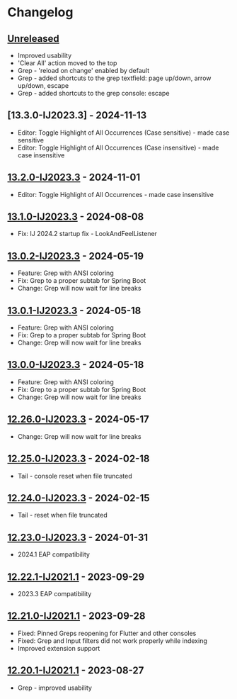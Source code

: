 # Changelog

## [Unreleased]

- Improved usability
- 'Clear All' action moved to the top
- Grep - 'reload on change' enabled by default
- Grep - added shortcuts to the grep textfield: page up/down, arrow up/down, escape
- Grep - added shortcuts to the grep console: escape

## [13.3.0-IJ2023.3] - 2024-11-13
- Editor: Toggle Highlight of All Occurrences (Case sensitive) - made case sensitive
- Editor: Toggle Highlight of All Occurrences (Case insensitive) - made case insensitive

## [13.2.0-IJ2023.3] - 2024-11-01
- Editor: Toggle Highlight of All Occurrences - made case insensitive

## [13.1.0-IJ2023.3] - 2024-08-08
- Fix: IJ 2024.2 startup fix - LookAndFeelListener

## [13.0.2-IJ2023.3] - 2024-05-19
- Feature: Grep with ANSI coloring
- Fix: Grep to a proper subtab for Spring Boot
- Change: Grep will now wait for line breaks

## [13.0.1-IJ2023.3] - 2024-05-18
- Feature: Grep with ANSI coloring
- Fix: Grep to a proper subtab for Spring Boot
- Change: Grep will now wait for line breaks

## [13.0.0-IJ2023.3] - 2024-05-18
- Feature: Grep with ANSI coloring
- Fix: Grep to a proper subtab for Spring Boot
- Change: Grep will now wait for line breaks

## [12.26.0-IJ2023.3] - 2024-05-17
- Change: Grep will now wait for line breaks

## [12.25.0-IJ2023.3] - 2024-02-18
- Tail - console reset when file truncated

## [12.24.0-IJ2023.3] - 2024-02-15
- Tail - reset when file truncated

## [12.23.0-IJ2023.3] - 2024-01-31
- 2024.1 EAP compatibility

## [12.22.1-IJ2021.1] - 2023-09-29
- 2023.3 EAP compatibility

## [12.21.0-IJ2021.1] - 2023-09-28
- Fixed: Pinned Greps reopening for Flutter and other consoles
- Fixed: Grep and Input filters did not work properly while indexing
- Improved extension support

## [12.20.1-IJ2021.1] - 2023-08-27
- Grep - improved usability

[Unreleased]: https://github.com/krasa/GrepConsole/compare/v13.2.0-IJ2023.3...HEAD
[13.2.0-IJ2023.3]: https://github.com/krasa/GrepConsole/compare/v13.1.0-IJ2023.3...v13.2.0-IJ2023.3
[13.1.0-IJ2023.3]: https://github.com/krasa/GrepConsole/compare/v13.0.2-IJ2023.3...v13.1.0-IJ2023.3
[13.0.2-IJ2023.3]: https://github.com/krasa/GrepConsole/compare/v13.0.1-IJ2023.3...v13.0.2-IJ2023.3
[13.0.1-IJ2023.3]: https://github.com/krasa/GrepConsole/compare/v13.0.0-IJ2023.3...v13.0.1-IJ2023.3
[13.0.0-IJ2023.3]: https://github.com/krasa/GrepConsole/compare/v12.26.0-IJ2023.3...v13.0.0-IJ2023.3
[12.26.1-IJ2023.3]: https://github.com/krasa/GrepConsole/compare/v12.26.0-IJ2023.3...v12.26.1-IJ2023.3
[12.26.0-IJ2023.3]: https://github.com/krasa/GrepConsole/compare/v12.25.0-IJ2023.3...v12.26.0-IJ2023.3
[12.25.0-IJ2023.3]: https://github.com/krasa/GrepConsole/compare/v12.24.0-IJ2023.3...v12.25.0-IJ2023.3
[12.24.0-IJ2023.3]: https://github.com/krasa/GrepConsole/compare/v12.23.0-IJ2023.3...v12.24.0-IJ2023.3
[12.23.0-IJ2023.3]: https://github.com/krasa/GrepConsole/compare/v12.22.1-IJ2021.1...v12.23.0-IJ2023.3
[12.22.1-IJ2021.1]: https://github.com/krasa/GrepConsole/compare/v12.21.0-IJ2021.1...v12.22.1-IJ2021.1
[12.21.0-IJ2021.1]: https://github.com/krasa/GrepConsole/compare/v12.20.1-IJ2021.1...v12.21.0-IJ2021.1
[12.20.1-IJ2021.1]: https://github.com/krasa/GrepConsole/commits/v12.20.1-IJ2021.1
